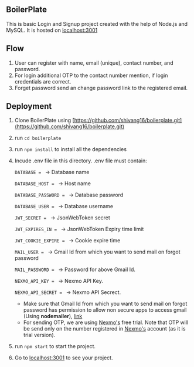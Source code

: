 ## BoilerPlate
This is basic Login and Signup project created with the help of Node.js and MySQL. 
It is hosted on [localhost:3001](https://localhost:3001)

## Flow
1. User can register with name, email (unique), contact number, and password. 
2. For login additional OTP to the contact number mention, if login credentials are correct.
3. Forget password send an change password link to the registered email.

## Deployment
1. Clone BoilerPlate using [https://github.com/shivang16/boilerplate.git](https://github.com/shivang16/boilerplate.git)
2. run `cd boilerplate` 
3. run `npm install` to install all the dependencies 
4. Incude .env file in this directory.
	.env file must contain:
	 
	`DATABASE = ` -> Database name
	
	`DATABASE_HOST = `	-> Host name
	
	`DATABASE_PASSWORD = ` -> Database password
	
	`DATABASE_USER = ` -> Database username
	
	`JWT_SECRET = ` -> JsonWebToken secret
	
	`JWT_EXPIRES_IN = ` -> JsonWebToken Expiry time limit
	
	`JWT_COOKIE_EXPIRE = ` -> Cookie expire time
	
	`MAIL_USER = ` -> Gmail Id from which you want to send mail on forgot password
	
	`MAIL_PASSWORD = ` -> Password for above Gmail Id.
	
	`NEXMO_API_KEY = ` -> Nexmo API Key.
	
	`NEXMO_API_SECRET = ` -> Nexmo API Secrect.
	
	* Make sure that Gmail Id from which you want to send mail on forgot password has permission to allow non secure apps to access gmail (Using **nodemailer**), [link](https://myaccount.google.com/lesssecureapps?pli=1&rapt=AEjHL4NW1MYnRiOLyOf36_EIGK00N5d3Eu4GzB46yhZ06RAnjKydTD2kMFaA0Ho10n47vxJvtmNbB-Yjr_vQja0WrQCUoREdxw)
	* For sending OTP, we are using [Nexmo's](https://developer.nexmo.com/) free trial. Note that OTP will be send only on the number registered in [Nexmo's](https://developer.nexmo.com/) account (as it is trial version).

5. run 	`npm start` to start the project.
6. Go to [localhost:3001](https://localhost:3001) to see your project. 
